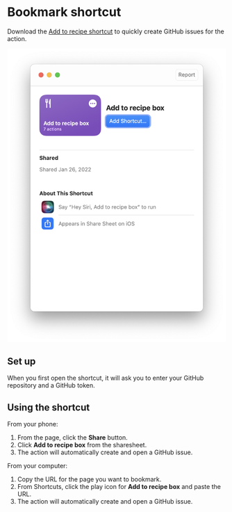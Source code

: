 # Bookmark shortcut

Download the [Add to recipe shortcut](Add%20to%20recipe%20box.shortcut) to quickly create GitHub issues for the action.

![](thumbnail.png)

## Set up

When you first open the shortcut, it will ask you to enter your GitHub repository and a GitHub token.

## Using the shortcut

From your phone:

1. From the page, click the **Share** button.
2. Click **Add to recipe box** from the sharesheet.
3. The action will automatically create and open a GitHub issue.

From your computer:

1. Copy the URL for the page you want to bookmark.
2. From Shortcuts, click the play icon for **Add to recipe box** and paste the URL.
3. The action will automatically create and open a GitHub issue.
